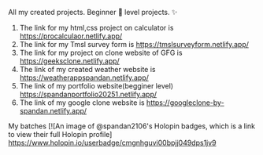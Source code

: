 All my created projects. Beginner 🔰 level projects. ✨ 
1. The link for my html,css project on calculator is https://procalculaor.netlify.app/
2. The link for my Tmsl survey form is https://tmslsurveyform.netlify.app/
3. The link for my project on clone website of GFG is https://geeksclone.netlify.app/
4. The link of my created weather website is https://weatherappspandan.netlify.app/
5. The link of my portfolio website(begginer level) https://spandanportfolio20251.netlify.app/
6. The link of my google clone website is https://googleclone-by-spandan.netlify.app/

My batches [![An image of @spandan2106's Holopin badges, which is a link to view their full Holopin profile]
https://www.holopin.io/userbadge/cmgnhguvi00bpjj049dps1jv9 
